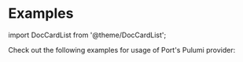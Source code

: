 # Examples

import DocCardList from '@theme/DocCardList';

Check out the following examples for usage of Port's Pulumi provider:

<DocCardList />
